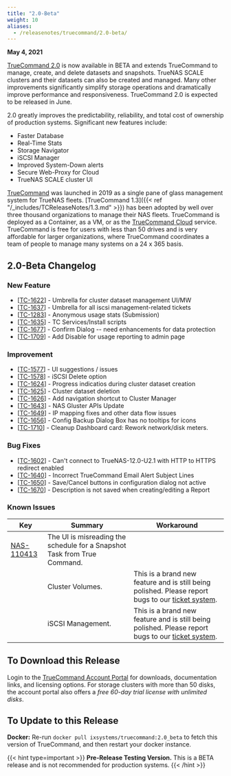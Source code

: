 ```yaml
---
title: "2.0-Beta"
weight: 10
aliases:
  - /releasenotes/truecommand/2.0-beta/
---
```


**May 4, 2021**

[TrueCommand 2.0](https://www.truenas.com/docs/truecommand/) is now available in BETA and extends TrueCommand to manage, create, and delete datasets and snapshots. TrueNAS SCALE clusters and their datasets can also be created and managed. Many other improvements significantly simplify storage operations and dramatically improve performance and responsiveness. TrueCommand 2.0 is expected to be released in June.

2.0 greatly improves the predictability, reliability, and total cost of ownership of production systems. Significant new features include:

* Faster Database
* Real-Time Stats
* Storage Navigator
* iSCSI Manager
* Improved System-Down alerts
* Secure Web-Proxy for Cloud
* TrueNAS SCALE cluster UI

[TrueCommand](https://www.truenas.com/truecommand/) was launched in 2019 as a single pane of glass management system for TrueNAS fleets. [TrueCommand 1.3]({{< ref "/_includes/TCReleaseNotes/1.3.md" >}}) has been adopted by well over three thousand organizations to manage their NAS fleets. TrueCommand is deployed as a Container, as a VM, or as the [TrueCommand Cloud](https://www.ixsystems.com/blog/truenas-with-truecommand-cloud/) service. TrueCommand is free for users with less than 50 drives and is very affordable for larger organizations, where TrueCommand coordinates a team of people to manage many systems on a 24 x 365 basis.

## 2.0-Beta Changelog

### New Feature

<ul>
<li>[<a href='https://jira.ixsystems.com/browse/TC-1622'>TC-1622</a>] -         Umbrella for cluster dataset management UI/MW
</li>
<li>[<a href='https://jira.ixsystems.com/browse/TC-1637'>TC-1637</a>] -         Umbrella for all iscsi management-related tickets
</li>
<li>[<a href='https://jira.ixsystems.com/browse/TC-1283'>TC-1283</a>] -         Anonymous usage stats (Submission)
</li>
<li>[<a href='https://jira.ixsystems.com/browse/TC-1635'>TC-1635</a>] -         TC Services/Install scripts
</li>
<li>[<a href='https://jira.ixsystems.com/browse/TC-1677'>TC-1677</a>] -         Confirm Dialog -- need enhancements for data protection
</li>
<li>[<a href='https://jira.ixsystems.com/browse/TC-1709'>TC-1709</a>] -         Add Disable for usage reporting to admin page
</li>
</ul>

### Improvement

<ul>
<li>[<a href='https://jira.ixsystems.com/browse/TC-1577'>TC-1577</a>] -         UI suggestions / issues
</li>
<li>[<a href='https://jira.ixsystems.com/browse/TC-1578'>TC-1578</a>] -         iSCSI Delete option
</li>
<li>[<a href='https://jira.ixsystems.com/browse/TC-1624'>TC-1624</a>] -         Progress indicatios during cluster dataset creation
</li>
<li>[<a href='https://jira.ixsystems.com/browse/TC-1625'>TC-1625</a>] -         Cluster dataset deletion
</li>
<li>[<a href='https://jira.ixsystems.com/browse/TC-1626'>TC-1626</a>] -         Add navigation shortcut to Cluster Manager
</li>
<li>[<a href='https://jira.ixsystems.com/browse/TC-1643'>TC-1643</a>] -         NAS Gluster APIs Update
</li>
<li>[<a href='https://jira.ixsystems.com/browse/TC-1649'>TC-1649</a>] -         IP mapping fixes and other data flow issues
</li>
<li>[<a href='https://jira.ixsystems.com/browse/TC-1656'>TC-1656</a>] -         Config Backup Dialog Box has no tooltips for icons
</li>
<li>[<a href='https://jira.ixsystems.com/browse/TC-1710'>TC-1710</a>] -         Cleanup Dashboard card: Rework network/disk meters.
</li>
</ul>



### Bug Fixes

<ul>
<li>[<a href='https://jira.ixsystems.com/browse/TC-1602'>TC-1602</a>] -         Can't connect to TrueNAS-12.0-U2.1 with HTTP to HTTPS redirect enabled
</li>
<li>[<a href='https://jira.ixsystems.com/browse/TC-1640'>TC-1640</a>] -         Incorrect TrueCommand Email Alert Subject Lines
</li>
<li>[<a href='https://jira.ixsystems.com/browse/TC-1650'>TC-1650</a>] -         Save/Cancel buttons in configuration dialog not active
</li>
<li>[<a href='https://jira.ixsystems.com/browse/TC-1670'>TC-1670</a>] -         Description is not saved when creating/editing a Report
</li>
</ul>

### Known Issues

<body class="ql-editor ql-editor-view" style="font-size:14px;">
    <html>
        <body>
            <table width="100%">
                <thead><tr><th>Key</th><th>Summary</th><th>Workaround</th></tr></thead>
                <tbody>
                   <tr>
                      <td><a href="https://jira.ixsystems.com/browse/NAS-110413" target="_blank">NAS-110413</a></td>
                      <td>The UI is misreading the schedule for a Snapshot Task from True Command.</td>
                      <td></td>
                  </tr>
                  <tr>
                      <td></td>
                      <td>Cluster Volumes.</td>
                      <td> This is a brand new feature and is still being polished. Please report bugs to our <a href="https://jira.ixsystems.com"                                                     target="_blank">ticket system</a>.</td>
                  </tr>
                      <td></td>
                      <td>iSCSI Management.</td>
                      <td> This is a brand new feature and is still being polished. Please report bugs to our <a href="https://jira.ixsystems.com"                                                     target="_blank">ticket system</a>.</td>
                  </tr>
		</tbody>
            </table>
        </body>
    </html>

## To Download this Release
 
Login to the [TrueCommand Account Portal](https://portal.ixsystems.com) for downloads, documentation links, and licensing options.
For storage clusters with more than 50 disks, the account portal also offers a *free 60-day trial license with unlimited disks*.
 
## To Update to this Release
 
**Docker:** Re-run `docker pull ixsystems/truecommand:2.0_beta` to fetch this version of TrueCommand, and then restart your docker instance.
 
{{< hint type=important >}}
**Pre-Release Testing Version.**
This is a BETA release and is not recommended for production systems.
{{< /hint >}}

